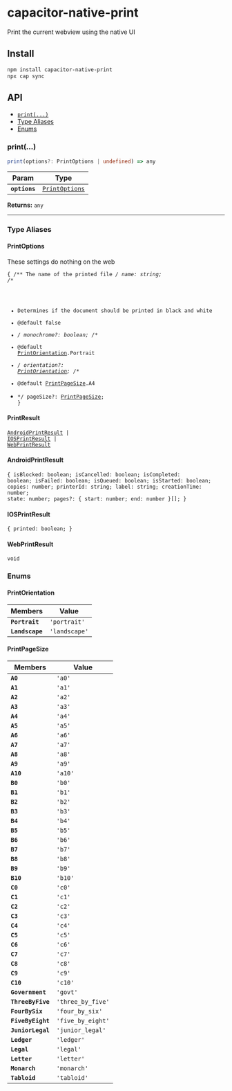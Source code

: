 # capacitor-native-print

Print the current webview using the native UI

## Install

```bash
npm install capacitor-native-print
npx cap sync
```

## API

<docgen-index>

* [`print(...)`](#print)
* [Type Aliases](#type-aliases)
* [Enums](#enums)

</docgen-index>

<docgen-api>
<!--Update the source file JSDoc comments and rerun docgen to update the docs below-->

### print(...)

```typescript
print(options?: PrintOptions | undefined) => any
```

| Param         | Type                                                  |
| ------------- | ----------------------------------------------------- |
| **`options`** | <code><a href="#printoptions">PrintOptions</a></code> |

**Returns:** <code>any</code>

--------------------


### Type Aliases


#### PrintOptions

These settings do nothing on the web

<code>{ /** The name of the printed file */ name: string; /** * Determines if the document should be printed in black and white * @default false * */ monochrome?: boolean; /** * @default <a href="#printorientation">PrintOrientation</a>.Portrait * */ orientation?: <a href="#printorientation">PrintOrientation</a>; /** * @default <a href="#printpagesize">PrintPageSize</a>.A4 * */ pageSize?: <a href="#printpagesize">PrintPageSize</a>; }</code>


#### PrintResult

<code><a href="#androidprintresult">AndroidPrintResult</a> | <a href="#iosprintresult">IOSPrintResult</a> | <a href="#webprintresult">WebPrintResult</a></code>


#### AndroidPrintResult

<code>{ isBlocked: boolean; isCancelled: boolean; isCompleted: boolean; isFailed: boolean; isQueued: boolean; isStarted: boolean; copies: number; printerId: string; label: string; creationTime: number; state: number; pages?: { start: number; end: number }[]; }</code>


#### IOSPrintResult

<code>{ printed: boolean; }</code>


#### WebPrintResult

<code>void</code>


### Enums


#### PrintOrientation

| Members         | Value                    |
| --------------- | ------------------------ |
| **`Portrait`**  | <code>'portrait'</code>  |
| **`Landscape`** | <code>'landscape'</code> |


#### PrintPageSize

| Members           | Value                        |
| ----------------- | ---------------------------- |
| **`A0`**          | <code>'a0'</code>            |
| **`A1`**          | <code>'a1'</code>            |
| **`A2`**          | <code>'a2'</code>            |
| **`A3`**          | <code>'a3'</code>            |
| **`A4`**          | <code>'a4'</code>            |
| **`A5`**          | <code>'a5'</code>            |
| **`A6`**          | <code>'a6'</code>            |
| **`A7`**          | <code>'a7'</code>            |
| **`A8`**          | <code>'a8'</code>            |
| **`A9`**          | <code>'a9'</code>            |
| **`A10`**         | <code>'a10'</code>           |
| **`B0`**          | <code>'b0'</code>            |
| **`B1`**          | <code>'b1'</code>            |
| **`B2`**          | <code>'b2'</code>            |
| **`B3`**          | <code>'b3'</code>            |
| **`B4`**          | <code>'b4'</code>            |
| **`B5`**          | <code>'b5'</code>            |
| **`B6`**          | <code>'b6'</code>            |
| **`B7`**          | <code>'b7'</code>            |
| **`B8`**          | <code>'b8'</code>            |
| **`B9`**          | <code>'b9'</code>            |
| **`B10`**         | <code>'b10'</code>           |
| **`C0`**          | <code>'c0'</code>            |
| **`C1`**          | <code>'c1'</code>            |
| **`C2`**          | <code>'c2'</code>            |
| **`C3`**          | <code>'c3'</code>            |
| **`C4`**          | <code>'c4'</code>            |
| **`C5`**          | <code>'c5'</code>            |
| **`C6`**          | <code>'c6'</code>            |
| **`C7`**          | <code>'c7'</code>            |
| **`C8`**          | <code>'c8'</code>            |
| **`C9`**          | <code>'c9'</code>            |
| **`C10`**         | <code>'c10'</code>           |
| **`Government`**  | <code>'govt'</code>          |
| **`ThreeByFive`** | <code>'three_by_five'</code> |
| **`FourBySix`**   | <code>'four_by_six'</code>   |
| **`FiveByEight`** | <code>'five_by_eight'</code> |
| **`JuniorLegal`** | <code>'junior_legal'</code>  |
| **`Ledger`**      | <code>'ledger'</code>        |
| **`Legal`**       | <code>'legal'</code>         |
| **`Letter`**      | <code>'letter'</code>        |
| **`Monarch`**     | <code>'monarch'</code>       |
| **`Tabloid`**     | <code>'tabloid'</code>       |

</docgen-api>
